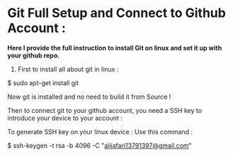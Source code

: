 # Git Full Setup and Connect to Github Account : 
**Here I provide the full instruction to install Git on linux and set it up with your github repo.**

1) First to install all about git in linux :

$ sudo apt-get install git

Now git is installed and no need to build it from Source !

Then to connect git to your github account, 
you need a SSH key to introduce your device to your account : 

To generate SSH key on your linux device : 
Use this command : 

$ ssh-keygen -t rsa -b 4096 -C "alijafari13791397@gmail.com"
